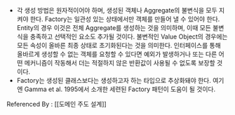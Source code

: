 
- 각 생성 방법은 원자적이어야 하며, 생성된 객체나 Aggregate의 불변식을 모두 지켜야 한다. Factory는 일관성 있는 상태에서만 객체를 만들어 낼 수 있어야 한다. Entity의 경우 이것은 전체 Aggregate를 생성하는 것을 의미하며, 이때 모든 불변식을 충족하고 선택적인 요소도 추가될 것이다. 불변적인 Value Object의 경우에는 모든 속성이 올바른 최종 상태로 초기화된다는 것을 의미한다. 인터페이스를 통해 올바르게 생성할 수 없는 객체를 요청할 수 있다면 예외가 발생하거나 또는 다른 어떤 메커니즘이 작동해서 더는 적절하지 않은 반환값이 사용될 수 없도록 보장할 것이다. 
- Factory는 생성된 클래스보다는 생성하고자 하는 타입으로 추상화돼야 한다. 여기엔 Gamma et al. 1995에서 소개한 세련된 Factory 패턴이 도움이 될 것이다.

Referenced By : [[도메인 주도 설계]]